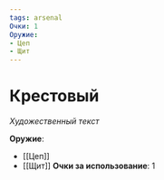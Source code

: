 ```yaml
---
tags: arsenal
Очки: 1
Оружие:
- Цеп
- Щит
---
```


# Крестовый

*Художественный текст*

**Оружие**: 
- [[Цеп]]
- [[Щит]]
**Очки за использование**: 1